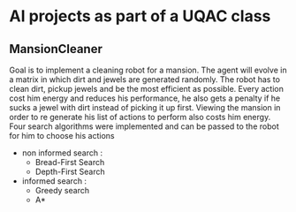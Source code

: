 # AI projects as part of a UQAC class

## MansionCleaner

Goal is to implement a cleaning robot for a mansion.
The agent will evolve in a matrix in which dirt and jewels are generated randomly.
The robot has to clean dirt, pickup jewels and be the most efficient as possible.
Every action cost him energy and reduces his performance, he also gets a penalty if he sucks a jewel with dirt instead of picking it up first.
Viewing the mansion in order to re generate his list of actions to perform also costs him energy.
Four search algorithms were implemented and can be passed to the robot for him to choose his actions
- non informed search :
  - Bread-First Search
  - Depth-First Search
- informed search :
  - Greedy search
  - A*
  
  
